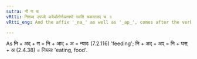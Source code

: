 ```yaml
---
sutra: नौ ण च
vRtti: निशब्द उपपदे अदेर्धातोर्णःप्रत्ययो भवति चकारादप् च ॥
vRtti_eng: And the affix '_na_' as well as '_ap_', comes after the verb '_ad_' (to eat), when the _upasarga_ '_ni_' is in composition.

---
```

As नि + अद् + ण = नि + आद् + अ = न्यादः  (7.2.116) 'feeding'; नि + अद् + अप् =  नि + घस् + अ (2.4.38) = निघसः 'eating, food'.